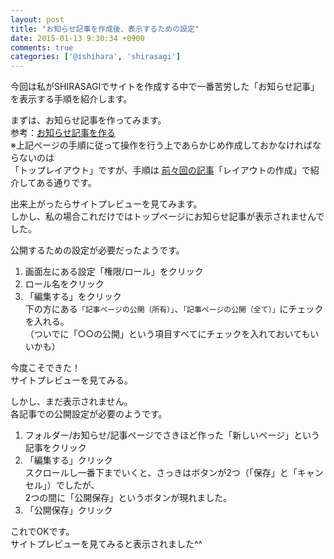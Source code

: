 ```yaml
---
layout: post
title: "お知らせ記事を作成後、表示するための設定"
date: 2015-01-13 9:30:34 +0900
comments: true
categories: ['@ishihara', 'shirasagi']
---
```



今回は私がSHIRASAGIでサイトを作成する中で一番苦労した「お知らせ記事」を表示する手順を紹介します。  

まずは、お知らせ記事を作ってみます。  
参考：[お知らせ記事を作る](https://github.com/shirasagi/shirasagi/wiki/%E3%81%8A%E7%9F%A5%E3%82%89%E3%81%9B%E8%A8%98%E4%BA%8B%E3%82%92%E4%BD%9C%E3%82%8B)  
※上記ページの手順に従って操作を行う上であらかじめ作成しておかなければならないのは  
「トップレイアウト」ですが、手順は [前々回の記事](http://tech.farend.jp/blog/2014/12/01/shirasagi/)「レイアウトの作成」で紹介してある通りです。  

出来上がったらサイトプレビューを見てみます。  
しかし、私の場合これだけではトップページにお知らせ記事が表示されませんでした。  

公開するための設定が必要だったようです。  
1. 画面左にある設定「権限/ロール」をクリック  
2. ロール名をクリック  
3. 「編集する」をクリック  
   下の方にある`「記事ページの公開（所有）」`、`「記事ページの公開（全て）」`にチェックを入れる。  
  （ついでに「○○の公開」という項目すべてにチェックを入れておいてもいいかも）  

今度こそできた！  
サイトプレビューを見てみる。  

しかし、まだ表示されません。  
各記事での公開設定が必要のようです。  

1. フォルダー/お知らせ/記事ページでさきほど作った「新しいページ」という記事をクリック  
2. 「編集する」クリック  
  スクロールし一番下までいくと、さっきはボタンが2つ（「保存」と「キャンセル」）でしたが、  
  2つの間に「公開保存」というボタンが現れました。  
3. 「公開保存」クリック  

これでOKです。  
サイトプレビューを見てみると表示されました^^  
